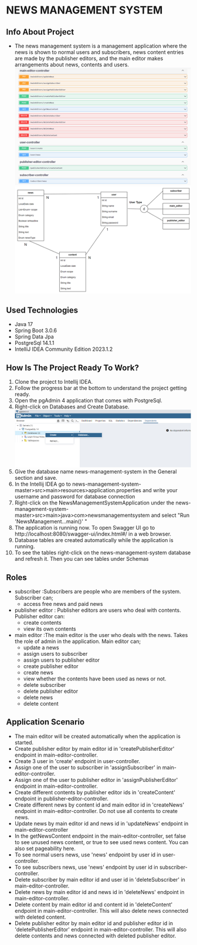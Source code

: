 # NEWS MANAGEMENT SYSTEM
## Info About Project
* The news management system is a management application where the news is shown to normal users and
  subscribers, news content entries are made by the publisher editors, and the main editor makes
  arrangements about news, contents and users. <br /> ![img_swagger.png](img%2Fimg_swagger.png)
![db_diagram.PNG](img%2Fdb_diagram.PNG)

## Used Technologies
* Java 17
* Spring Boot 3.0.6
* Spring Data Jpa
* PostgreSql 14.1.1
* IntelliJ IDEA Community Edition 2023.1.2


## How Is The Project Ready To Work?
1) Clone the project to Intellij IDEA.
2) Follow the progress bar at the bottom to understand the project getting ready.
3) Open the pgAdmin 4 application that comes with PostgreSql.
4) Right-click on Databases and Create Database.
   <br /> ![img_db_create.png](img%2Fimg_db_create.png)
5) Give the database name news-management-system in the General section and save.
6) In the Intellij IDEA go to news-management-system-master>src>main>resources>application.properties and write your username and password for database connection
7) Right-click on the NewsManagementSystemApplication under the news-management-system-master>src>main>java>com>newsmanagementsystem and select "Run 'NewsManagement...main()' "
8) The application is running now. To open Swagger UI go to http://localhost:8080/swagger-ui/index.html#/ in a web browser.
9) Database tables are created automatically while the application is running.
10) To see the tables right-click on the news-management-system database and refresh it. Then you can see tables under Schemas

## Roles
* subscriber :Subscribers are people who are members of the system. Subscriber can;
  * access free news and paid news
* publisher editor : Publisher editors are users who deal with contents. Publisher editor can:
  * create contents
  * view its own contents
* main editor :The main editor is the user who deals with the news. Takes the role of admin in the application. Main editor can;
  * update a news
  * assign users to subscriber
  * assign users to publisher editor
  * create publisher editor
  * create news
  * view whether the contents have been used as news or not.
  * delete subscriber
  * delete publisher editor
  * delete news
  * delete content

## Application Scenario
* The main editor will be created automatically when the application is started.
* Create publisher editor by main editor id in 'createPublisherEditor' endpoint in main-editor-controller.
* Create 3 user in 'create' endpoint in user-controller.
* Assign one of the user to subscriber in 'assignSubscriber' in main-editor-controller.
* Assign one of the user to publisher editor in 'assignPublisherEditor' endpoint in main-editor-controller.
* Create different contents by publisher editor ids in 'createContent' endpoint in publisher-editor-controller.
* Create different news by content id and main editor id in 'createNews' endpoint in main-editor-controller. Do not use all contents to create news.
* Update news by main editor id and news id in 'updateNews' endpoint in main-editor-controller
* In the getNewsContent endpoint in the main-editor-controller, set false to see unused news content, or true to see used news content.
  You can also set pageability here.
* To see normal users news, use 'news' endpoint by user id in user-controller.
* To see subscribers news, use 'news' endpoint by user id in subscriber-controller.
* Delete subscriber by main editor id and user id in 'deleteSubscriber' in main-editor-controller.
* Delete news by  main editor id and news id in 'deleteNews' endpoint in main-editor-controller.
* Delete content by main editor id and content id in 'deleteContent' endpoint in main-editor-controller. This will also delete news connected with deleted content.
* Delete publisher editor by main editor id and publisher editor id in 'deletePublisherEditor' endpoint in main-editor-controller.
  This will also delete contents and news connected with deleted publisher editor.